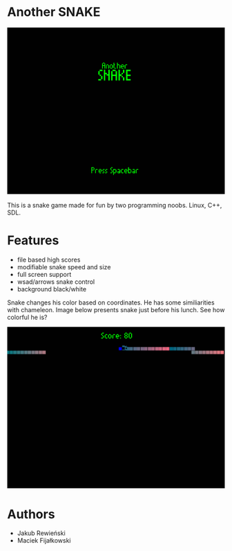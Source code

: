 Another SNAKE
=============

![alt tag](https://github.com/macfij/another-snake/blob/master/images/snake_in.png)

This is a snake game made for fun by two programming noobs.
Linux, C++, SDL.

Features
========
- file based high scores
- modifiable snake speed and size
- full screen support
- wsad/arrows snake control
- background black/white

Snake changes his color based on coordinates. He has some similiarities with chameleon.
Image below presents snake just before his lunch. See how colorful he is?

![alt_tag](https://github.com/macfij/another-snake/blob/master/images/snake_game.png)

Authors
=======
- Jakub Rewieński
- Maciek Fijałkowski

